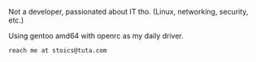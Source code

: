 Not a developer, passionated about IT tho. (Linux, networking, security, etc.)

Using gentoo amd64 with openrc as my daily driver.

    reach me at stoics@tuta.com
